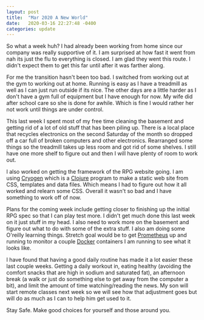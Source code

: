 ```yaml
---
layout: post
title:  "Mar 2020 A New World"
date:   2020-03-16 22:27:48 -0400
categories: update
---
```


So what a week huh? I had already been working from home since our company was really supportive of it. I am surprised at how fast it went from nah its just the flu to everything is closed. I am glad they went this route. I didn't expect them to get this far until after it was farther along.  

For me the transition hasn't been too bad. I switched from working out at the gym to working out at home. Running is easy as I have a treadmill as well as I can just run outside if its nice. The other days are a little harder as I don't have a gym full of equipment but I have enough for now. My wife did after school care so she is done for awhile. Which is fine I would rather her not work until things are under control. 

This last week I spent most of my free time cleaning the basement and getting rid of a lot of old stuff that has been piling up. There is a local place that recycles electronics on the second Saturday of the month so dropped off a car full of broken computers and other electronics. Rearranged some things so the treadmill takes up less room and got rid of some shelves. I still have one more shelf to figure out and then I will have plenty of room to work out. 

I also worked on getting the framework of the RPG website going. I am using [Cryogen](http://cryogenweb.org) which is a [Clojure](https://clojure.org) program to make a static web site from CSS, templates and data files. Which means I had to figure out how it all worked and relearn some CSS. Overall it wasn't so bad and I have something to work off of now. 

Plans for the coming week include getting closer to finishing up the initial RPG spec so that I can play test more. I didn't get much done this last week on it just stuff in my head. I also need to work more on the basement and figure out what to do with some of the extra stuff. I also am doing some O'reilly learning things. Stretch goal would be to get [Prometheus](https://prometheus.io/) up and running to monitor a couple [Docker](http://www.docker.com) containers I am running to see what it looks like. 

I have found that having a good daily routine has made it a lot easier these last couple weeks. Getting a daily workout in, eating healthy (avoiding the comfort snacks that are high in sodium and saturated fat), an afternoon break (a walk or just do something else to get away from the computer a bit), and limit the amount of time watching/reading the news. My son will start remote classes next week so we will see how that adjustment goes but will do as much as I can to help him get used to it. 

Stay Safe. Make good choices for yourself and those around you.